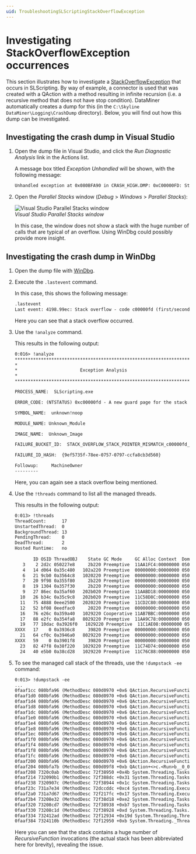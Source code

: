 ```yaml
---
uid: TroubleshootingSLScriptingStackOverflowException
---
```


# Investigating StackOverflowException occurrences

This section illustrates how to investigate a [StackOverflowException](https://learn.microsoft.com/en-us/dotnet/api/system.stackoverflowexception?view=netframework-4.8.1) that occurs in SLScripting. By way of example, a connector is used that was created with a QAction with a method resulting in infinite recursion (i.e. a recursive method that does not have stop condition). DataMiner automatically creates a dump for this (in the `C:\Skyline DataMiner\Logging\CrashDump` directory). Below, you will find out how this dump can be investigated.

## Investigating the crash dump in Visual Studio

1. Open the dump file in Visual Studio, and click the *Run Diagnostic Analysis* link in the Actions list.

   A message box titled *Exception Unhandled* will be shown, with the following message:

   ```txt
   Unhandled exception at 0x080BFA90 in CRASH_HIGH.DMP: 0xC00000FD: Stack overflow (parameters: 0x00000001, 0x0FA32FFC).
   ```

1. Open the *Parallel Stacks* window (*Debug* > *Windows* > *Parallel Stacks*):

   ![Visual Studio Parallel Stacks window](~/develop/images/VisualStudioParallelStacksWindow.png)<br>*Visual Studio Parallel Stacks window*

   In this case, the window does not show a stack with the huge number of calls that are typical of an overflow. Using WinDbg could possibly provide more insight.

## Investigating the crash dump in WinDbg

1. Open the dump file with [WinDbg](xref:WinDbg).

1. Execute the `.lastevent` command.

   In this case, this shows the following message:

   ```txt
   .lastevent
   Last event: 4198.99ec: Stack overflow - code c00000fd (first/second chance not available)
   ```

   Here you can see that a stack overflow occurred.

1. Use the `!analyze` command.

   This results in the following output:

   ```txt
   0:016> !analyze
   *******************************************************************************
   *                                                                             *
   *                        Exception Analysis                                   *
   *                                                                             *
   *******************************************************************************

   PROCESS_NAME:  SLScripting.exe

   ERROR_CODE: (NTSTATUS) 0xc00000fd - A new guard page for the stack cannot be created.

   SYMBOL_NAME:  unknown!noop

   MODULE_NAME: Unknown_Module

   IMAGE_NAME:  Unknown_Image

   FAILURE_BUCKET_ID:  STACK_OVERFLOW_STACK_POINTER_MISMATCH_c00000fd_unknown!noop

   FAILURE_ID_HASH:  {9ef5735f-78ee-0757-0797-ccfa8cb3d560}

   Followup:     MachineOwner
   ---------
   ```

   Here, you can again see a stack overflow being mentioned.

1. Use the `!threads` command to list all the managed threads.

   This results in the following output:

   ```txt
   0:013> !threads
   ThreadCount:      17
   UnstartedThread:  0
   BackgroundThread: 13
   PendingThread:    0
   DeadThread:       2
   Hosted Runtime:   no
                                                                            Lock  
          ID OSID ThreadOBJ    State GC Mode     GC Alloc Context  Domain   Count Apt Exception
      3    2 2d2c 050227e8     2b220 Preemptive  11AA1FC4:00000000 0500f4b0 0     MTA (Finalizer) 
      4   14 d064 0a35c480   102a220 Preemptive  00000000:00000000 0500f4b0 0     MTA (Threadpool Worker) 
      6   21 9cb0 0a3564c8   1020220 Preemptive  00000000:00000000 0500f4b0 0     Ukn (Threadpool Worker) 
      7   20 9f98 0a355f80     2b220 Preemptive  00000000:00000000 0500f4b0 0     MTA 
      8   19 1304 0a357f30     2b220 Preemptive  00000000:00000000 0500f4b0 0     MTA 
      9   27 86ec 0a35af60   202b020 Preemptive  11AABD18:00000000 0500f4b0 0     MTA 
     10   26 b34c 0a35c9c8   202b020 Preemptive  11C58D8C:00000000 0500f4b0 0     MTA 
     11   75 4888 0eee2500   2020220 Preemptive  11CD2C80:00000000 0500f4b0 0     Ukn 
     12   52 bf08 0eedfac0     20220 Preemptive  00000000:00000000 0500f4b0 0     Ukn 
     16   76 e26c 0a359a40   1029220 Cooperative 11AB7BBC:00000000 0500f4b0 0     MTA (Threadpool Worker) 
     17   88 e2fc 0a354fa8   8029220 Preemptive  11AA9C78:00000000 0500f4b0 0     MTA (Threadpool Completion Port) 
     19   77 10dac 0a3926f0   1029220 Preemptive  11C1AE08:00000000 0500f4b0 0     MTA (Threadpool Worker) 
   XXXX   17    0 0a3936c8     39820 Preemptive  00000000:00000000 0500f4b0 0     Ukn 
     21   64 cf0c 0a3946a0   8029220 Preemptive  00000000:00000000 0500f4b0 0     MTA (Threadpool Completion Port) 
   XXXX   59    0 0a3901f8     39820 Preemptive  00000000:00000000 0500f4b0 0     Ukn 
     23   82 47f8 0a38f220   1029220 Preemptive  11C74D74:00000000 0500f4b0 0     MTA (Threadpool Worker) 
     24   40 e5b0 0a38cd28   1029220 Preemptive  11C76C88:00000000 0500f4b0 0     MTA (Threadpool Worker) 
   ```

1. To see the managed call stack of the threads, use the `!dumpstack -ee` command:

   ```txt
   0:013> !dumpstack -ee
   ...
   0faaf1cc 080bfa96 (MethodDesc 080d0970 +0x6 QAction.RecursiveFunction(Int32))
   0faaf1d0 080bfa96 (MethodDesc 080d0970 +0x6 QAction.RecursiveFunction(Int32))
   0faaf1d4 080bfa96 (MethodDesc 080d0970 +0x6 QAction.RecursiveFunction(Int32))
   0faaf1d8 080bfa96 (MethodDesc 080d0970 +0x6 QAction.RecursiveFunction(Int32))
   0faaf1dc 080bfa96 (MethodDesc 080d0970 +0x6 QAction.RecursiveFunction(Int32))
   0faaf1e0 080bfa96 (MethodDesc 080d0970 +0x6 QAction.RecursiveFunction(Int32))
   0faaf1e4 080bfa96 (MethodDesc 080d0970 +0x6 QAction.RecursiveFunction(Int32))
   0faaf1e8 080bfa96 (MethodDesc 080d0970 +0x6 QAction.RecursiveFunction(Int32))
   0faaf1ec 080bfa96 (MethodDesc 080d0970 +0x6 QAction.RecursiveFunction(Int32))
   0faaf1f0 080bfa96 (MethodDesc 080d0970 +0x6 QAction.RecursiveFunction(Int32))
   0faaf1f4 080bfa96 (MethodDesc 080d0970 +0x6 QAction.RecursiveFunction(Int32))
   0faaf1f8 080bfa96 (MethodDesc 080d0970 +0x6 QAction.RecursiveFunction(Int32))
   0faaf1fc 080bfa96 (MethodDesc 080d0970 +0x6 QAction.RecursiveFunction(Int32))
   0faaf200 080bfa96 (MethodDesc 080d0970 +0x6 QAction.RecursiveFunction(Int32))
   0faaf204 080bfa7b (MethodDesc 080d09f8 +0xb QAction+<>c.<Run>b__0_0())
   0faaf208 7320c0ab (MethodDesc 72f38950 +0x4b System.Threading.Tasks.Task.InnerInvoke())
   0faaf214 732090b1 (MethodDesc 72f388dc +0x31 System.Threading.Tasks.Task.Execute())
   0faaf238 7320907c (MethodDesc 72f38944 +0x1c System.Threading.Tasks.Task.ExecutionContextCallback(System.Object))
   0faaf23c 731a7e34 (MethodDesc 72dccddc +0xc4 System.Threading.ExecutionContext.RunInternal(System.Threading.ExecutionContext, System.Threading.ContextCallback, System.Object, Boolean))
   0faaf2a0 731a7d67 (MethodDesc 72f217fc +0x17 System.Threading.ExecutionContext.Run(System.Threading.ExecutionContext, System.Threading.ContextCallback, System.Object, Boolean))
   0faaf2b4 73208e32 (MethodDesc 72f38d18 +0xe2 System.Threading.Tasks.Task.ExecuteWithThreadLocal(System.Threading.Tasks.Task ByRef))
   0faaf320 73208cd7 (MethodDesc 72f38938 +0xb7 System.Threading.Tasks.Task.ExecuteEntry(Boolean))
   0faaf330 73208c1d (MethodDesc 72f38928 +0xd System.Threading.Tasks.Task.System.Threading.IThreadPoolWorkItem.ExecuteWorkItem())
   0faaf334 732412ad (MethodDesc 72f12934 +0x19d System.Threading.ThreadPoolWorkQueue.Dispatch())
   0faaf384 7324110b (MethodDesc 72f12950 +0xb System.Threading._ThreadPoolWaitCallback.PerformWaitCallback())
   ```

   Here you can see that the stack contains a huge number of *RecursiveFunction* invocations (the actual stack has been abbreviated here for brevity), revealing the issue.
